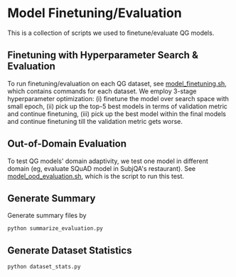 # Model Finetuning/Evaluation
This is a collection of scripts we used to finetune/evaluate QG models.

## Finetuning with Hyperparameter Search & Evaluation
To run finetuning/evaluation on each QG dataset, see [model_finetuning.sh](model_finetuning.sh), which contains commands for each dataset.
We employ 3-stage hyperparameter optimization: (i) finetune the model over search space with small epoch, (ii) pick up the top-5 best models in terms of validation metric and continue finetuning,
(iii) pick up the best model within the final models and continue finetuning till the validation metric gets worse.

## Out-of-Domain Evaluation
To test QG models' domain adaptivity, we test one model in different domain (eg, evaluate SQuAD model in SubjQA's restaurant).
See [model_ood_evaluation.sh](model_ood_evaluation.sh), which is the script to run this test.

## Generate Summary
Generate summary files by
```shell
python summarize_evaluation.py
```

## Generate Dataset Statistics
```shell
python dataset_stats.py
```